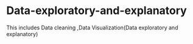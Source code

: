 # Data-exploratory-and-explanatory
This includes Data cleaning ,Data Visualization(Data exploratory and explanatory)
